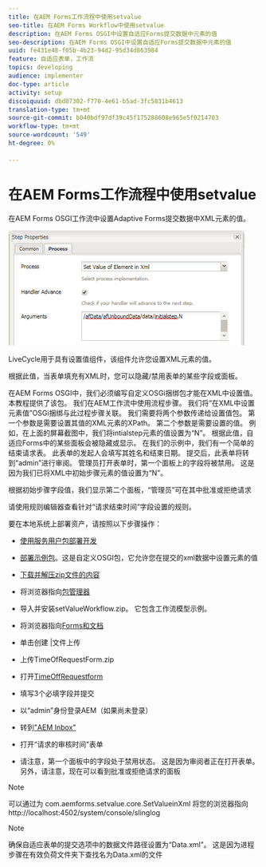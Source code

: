 ```yaml
---
title: 在AEM Forms工作流程中使用setvalue
seo-title: 在AEM Forms Workflow中使用setvalue
description: 在AEM Forms OSGI中设置自适应Forms提交数据中元素的值
seo-description: 在AEM Forms OSGI中设置自适应Forms提交数据中元素的值
uuid: fe431e48-f05b-4b23-94d2-95d34d863984
feature: 自适应表单，工作流
topics: developing
audience: implementer
doc-type: article
activity: setup
discoiquuid: dbd87302-f770-4e61-b5ad-3fc5831b4613
translation-type: tm+mt
source-git-commit: b040bdf97df39c45f175288608e965e5f0214703
workflow-type: tm+mt
source-wordcount: '549'
ht-degree: 0%

---
```



# 在AEM Forms工作流程中使用setvalue

在AEM Forms OSGI工作流中设置Adaptive Forms提交数据中XML元素的值。

![SetValue](assets/setvalue.png)

LiveCycle用于具有设置值组件，该组件允许您设置XML元素的值。

根据此值，当表单填充有XML时，您可以隐藏/禁用表单的某些字段或面板。

在AEM Forms OSGI中，我们必须编写自定义OSGi捆绑包才能在XML中设置值。 本教程提供了该包。
我们在AEM工作流中使用流程步骤。 我们将“在XML中设置元素值”OSGi捆绑与此过程步骤关联。
我们需要将两个参数传递给设置值包。 第一个参数是需要设置其值的XML元素的XPath。 第二个参数是需要设置的值。
例如，在上面的屏幕截图中，我们将intialstep元素的值设置为“N”。
根据此值，自适应Forms中的某些面板会被隐藏或显示。
在我们的示例中，我们有一个简单的结束请求表。 此表单的发起人会填写其姓名和结束日期。 提交后，此表单将转到“admin”进行审阅。 管理员打开表单时，第一个面板上的字段将被禁用。 这是因为我们已将XML中初始步骤元素的值设置为“N”。

根据初始步骤字段值，我们显示第二个面板，“管理员”可在其中批准或拒绝请求

请使用规则编辑器查看针对“请求结束时间”字段设置的规则。

要在本地系统上部署资产，请按照以下步骤操作：

* [使用服务用户包部署开发](/help/forms/assets/common-osgi-bundles/DevelopingWithServiceUser.jar)

* [部署示例包](/help/forms/assets/common-osgi-bundles/SetValueApp.core-1.0-SNAPSHOT.jar)。这是自定义OSGI包，它允许您在提交的xml数据中设置元素的值

* [下载并解压zip文件的内容](assets/setvalueassets.zip)
* 将浏览器指向[包管理器](http://localhost:4502/crx/packmgr/index.jsp)
* 导入并安装setValueWorkflow.zip。 它包含工作流模型示例。
* 将浏览器指向[Forms和文档](http://localhost:4502/aem/forms.html/content/dam/formsanddocuments)
* 单击创建 |文件上传
* 上传TimeOfRequestForm.zip
* 打开[TimeOffRequestform](http://localhost:4502/content/dam/formsanddocuments/timeoffapplication/jcr:content?wcmmode=disabled)
* 填写3个必填字段并提交
* 以“admin”身份登录AEM（如果尚未登录）
* 转到[&quot;AEM Inbox&quot;](http://localhost:4502/aem/inbox)
* 打开“请求的审核时间”表单
* 请注意，第一个面板中的字段处于禁用状态。 这是因为审阅者正在打开表单。 另外，请注意，现在可以看到批准或拒绝请求的面板

>[!NOTE]
>
>可以通过为
>com.aemforms.setvalue.core.SetValueinXml
>将您的浏览器指向http://localhost:4502/system/console/slinglog

>[!NOTE]
>
>确保自适应表单的提交选项中的数据文件路径设置为“Data.xml”。 这是因为进程步骤在有效负荷文件夹下查找名为Data.xml的文件
